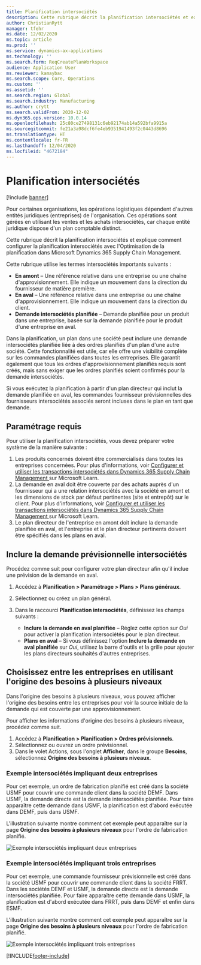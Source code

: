 ```yaml
---
title: Planification intersociétés
description: Cette rubrique décrit la planification intersociétés et explique comment configurer la planification intersociétés avec l'Optimisation de la planification dans Microsoft Dynamics 365 Supply Chain Management.
author: ChristianRytt
manager: tfehr
ms.date: 12/02/2020
ms.topic: article
ms.prod: ''
ms.service: dynamics-ax-applications
ms.technology: ''
ms.search.form: ReqCreatePlanWorkspace
audience: Application User
ms.reviewer: kamaybac
ms.search.scope: Core, Operations
ms.custom: ''
ms.assetid: ''
ms.search.region: Global
ms.search.industry: Manufacturing
ms.author: crytt
ms.search.validFrom: 2020-12-02
ms.dyn365.ops.version: 10.0.14
ms.openlocfilehash: 25c80ce27498131c6eb92174ab14a592bfa9915a
ms.sourcegitcommit: fe21a3a98dcf6fe4eb9351941493f2c0443d8696
ms.translationtype: HT
ms.contentlocale: fr-FR
ms.lasthandoff: 12/04/2020
ms.locfileid: "4672184"
---
```

# <a name="intercompany-planning"></a>Planification intersociétés

[!include [banner](../../includes/banner.md)]

Pour certaines organisations, les opérations logistiques dépendent d'autres entités juridiques (entreprises) de l'organisation. Ces opérations sont gérées en utilisant les ventes et les achats intersociétés, car chaque entité juridique dispose d'un plan comptable distinct.

Cette rubrique décrit la planification intersociétés et explique comment configurer la planification intersociétés avec l'Optimisation de la planification dans Microsoft Dynamics 365 Supply Chain Management.

Cette rubrique utilise les termes intersociétés importants suivants :

- **En amont** – Une référence relative dans une entreprise ou une chaîne d'approvisionnement. Elle indique un mouvement dans la direction du fournisseur de matière première.
- **En aval** – Une référence relative dans une entreprise ou une chaîne d'approvisionnement. Elle indique un mouvement dans la direction du client.
- **Demande intersociétés planifiée** – Demande planifiée pour un produit dans une entreprise, basée sur la demande planifiée pour le produit d'une entreprise en aval.

Dans la planification, un plan dans une société peut inclure une demande intersociétés planifiée liée à des ordres planifiés d'un plan d'une autre société. Cette fonctionnalité est utile, car elle offre une visibilité complète sur les commandes planifiées dans toutes les entreprises. Elle garantit également que tous les ordres d'approvisionnement planifiés requis sont créés, mais sans exiger que les ordres planifiés soient confirmés pour la demande intersociétés.

Si vous exécutez la planification à partir d'un plan directeur qui inclut la demande planifiée en aval, les commandes fournisseur prévisionnelles des fournisseurs intersociétés associés seront incluses dans le plan en tant que demande.

## <a name="required-setup"></a>Paramétrage requis

Pour utiliser la planification intersociétés, vous devez préparer votre système de la manière suivante :

1. Les produits concernés doivent être commercialisés dans toutes les entreprises concernées. Pour plus d'informations, voir [Configurer et utiliser les transactions intersociétés dans Dynamics 365 Supply Chain Management ](https://docs.microsoft.com/learn/modules/configure-use-intercompany-trade-dyn365-supply-chain-mgmt/) sur Microsoft Learn.
1. La demande en aval doit être couverte par des achats auprès d'un fournisseur qui a une relation intersociétés avec la société en amont et les dimensions de stock par défaut pertinentes (site et entrepôt) sur le client. Pour plus d'informations, voir [Configurer et utiliser les transactions intersociétés dans Dynamics 365 Supply Chain Management ](https://docs.microsoft.com/learn/modules/configure-use-intercompany-trade-dyn365-supply-chain-mgmt/) sur Microsoft Learn.
1. Le plan directeur de l'entreprise en amont doit inclure la demande planifiée en aval, et l'entreprise et le plan directeur pertinents doivent être spécifiés dans les plans en aval.

## <a name="include-planned-downstream-demand"></a>Inclure la demande prévisionnelle intersociétés

Procédez comme suit pour configurer votre plan directeur afin qu'il inclue une prévision de la demande en aval.

1. Accédez à **Planification \> Paramétrage \> Plans \> Plans généraux**.
1. Sélectionnez ou créez un plan général.
1. Dans le raccourci **Planification intersociétés**, définissez les champs suivants :

    - **Inclure la demande en aval planifiée** – Réglez cette option sur *Oui* pour activer la planification intersociétés pour le plan directeur.
    - **Plans en aval** – Si vous définissez l'option **Inclure la demande en aval planifiée** sur *Oui*, utilisez la barre d'outils et la grille pour ajouter les plans directeurs souhaités d'autres entreprises.

## <a name="peg-across-companies-by-using-multilevel-pegging"></a>Choisissez entre les entreprises en utilisant l'origine des besoins à plusieurs niveaux

Dans l'origine des besoins à plusieurs niveaux, vous pouvez afficher l'origine des besoins entre les entreprises pour voir la source initiale de la demande qui est couverte par une approvisionnement.

Pour afficher les informations d'origine des besoins à plusieurs niveaux, procédez comme suit.

1. Accédez à **Planification \> Planification \> Ordres prévisionnels**.
1. Sélectionnez ou ouvrez un ordre prévisionnel.
1. Dans le volet Actions, sous l'onglet **Afficher**, dans le groupe **Besoins**, sélectionnez **Origine des besoins à plusieurs niveaux**.

### <a name="intercompany-example-that-involves-two-companies"></a>Exemple intersociétés impliquant deux entreprises

Pour cet exemple, un ordre de fabrication planifié est créé dans la société USMF pour couvrir une commande client dans la société DEMF. Dans USMF, la demande directe est la demande intersociétés planifiée. Pour faire apparaître cette demande dans USMF, la planification est d'abord exécutée dans DEMF, puis dans USMF.

L'illustration suivante montre comment cet exemple peut apparaître sur la page **Origine des besoins à plusieurs niveaux** pour l'ordre de fabrication planifié.

![Exemple intersociétés impliquant deux entreprises](media/IntercompanyPlanning1.png)

### <a name="intercompany-example-that-involves-three-companies"></a>Exemple intersociétés impliquant trois entreprises

Pour cet exemple, une commande fournisseur prévisionnelle est créé dans la société USMF pour couvrir une commande client dans la société FRRT. Dans les sociétés DEMF et USMF, la demande directe est la demande intersociétés planifiée. Pour faire apparaître cette demande dans USMF, la planification est d'abord exécutée dans FRRT, puis dans DEMF et enfin dans ESMF.

L'illustration suivante montre comment cet exemple peut apparaître sur la page **Origine des besoins à plusieurs niveaux** pour l'ordre de fabrication planifié.

![Exemple intersociétés impliquant trois entreprises](media/IntercompanyPlanning2.png)


[!INCLUDE[footer-include](../../../includes/footer-banner.md)]
